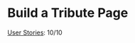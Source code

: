 # Build a Tribute Page
[User Stories](https://learn.freecodecamp.org/responsive-web-design/responsive-web-design-projects/build-a-tribute-page/): 10/10
